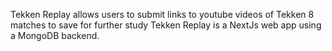 Tekken Replay allows users to submit links to youtube videos of Tekken 8 matches to save for further study
Tekken Replay is a NextJs web app using a MongoDB backend. 
